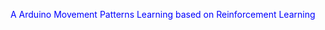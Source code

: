 <span style="color:#0000FF;">A Arduino Movement Patterns Learning based on  Reinforcement Learning</span>
